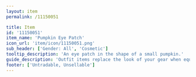 ```yaml
---
layout: item
permalink: /11150051

title: Item
id: '11150051'
item_name: 'Pumpkin Eye Patch'
icon_url: 'item/icon/11150051.png'
sub_header: ['Gender: All', 'Cosmetic']
tooltip_description: 'An eye patch in the shape of a small pumpkin.'
guide_description: 'Outfit items replace the look of your gear when equipped.'
footer: ['Untradable, Unsellable']
---
```

